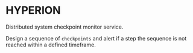 HYPERION
========

Distributed system checkpoint monitor service.  

Design a sequence of `checkpoints` and alert if a step the sequence is not reached within a 
defined timeframe. 
